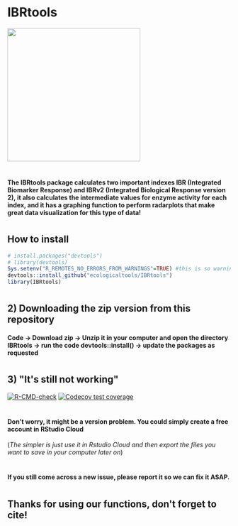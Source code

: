 # IBRtools 
<img src="hexlogo/r-ibr-logo.png" width = "300">

# 
#### The IBRtools package calculates two important indexes IBR (Integrated Biomarker Response) and IBRv2 (Integrated Biological Response version 2), it also calculates the intermediate values for enzyme activity for each index, and it has a graphing function to perform radarplots that make great data visualization for this type of data!
#
#
## How to install
```r
# install.packages("devtools")
# library(devtools)
Sys.setenv("R_REMOTES_NO_ERRORS_FROM_WARNINGS"=TRUE) #this is so warnings don't turn into errors
devtools::install_github("ecologicaltools/IBRtools")
library(IBRtools)

```
#
## 2) Downloading the zip version from this repository
####  Code -> Download zip -> Unzip it in your computer and open the directory IBRtools -> run the code devtools::install() -> update the packages as requested 
#
## 3) "It's still not working"

<!-- badges: start -->
[![R-CMD-check](https://github.com/ecologicaltools/IBRtools/actions/workflows/R-CMD-check.yaml/badge.svg)](https://github.com/ecologicaltools/IBRtools/actions/workflows/R-CMD-check.yaml)
[![Codecov test coverage](https://codecov.io/gh/ecologicaltools/IBRtools/branch/main/graph/badge.svg)](https://app.codecov.io/gh/ecologicaltools/IBRtools?branch=main)
<!-- badges: end -->
# 
#### Don't worry, it might be a version problem. You could simply create a free account in RStudio Cloud
(*The simpler is just use it in Rstudio Cloud and then export the files you want to save in your computer later on*)
#
#### If you still come across a new issue, please report it so we can fix it ASAP.
#
## Thanks for using our functions, don't forget to cite!
